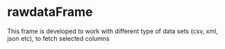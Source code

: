 # rawdataFrame
This frame is developed to work with different type of data sets (csv, xml, json etc), to fetch selected columns 
